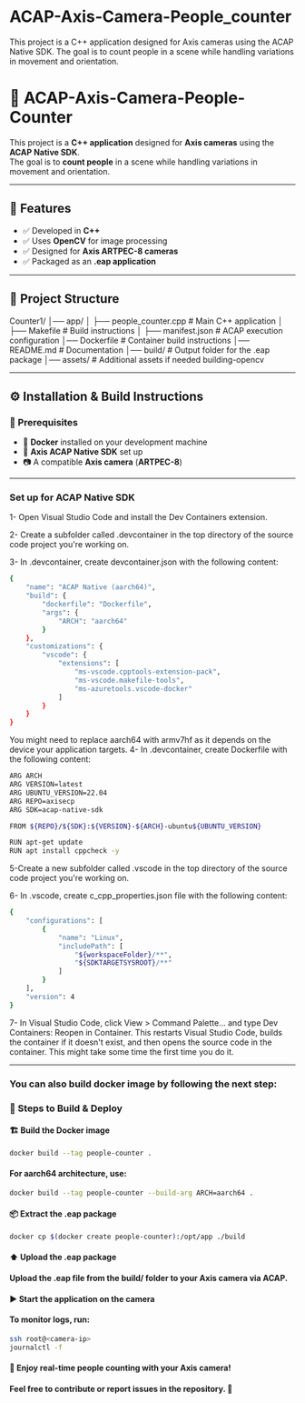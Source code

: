 # ACAP-Axis-Camera-People_counter
This project is a C++ application designed for Axis cameras using the ACAP Native SDK. The goal is to count people in a scene while handling variations in movement and orientation.

# 🎯 ACAP-Axis-Camera-People-Counter

This project is a **C++ application** designed for **Axis cameras** using the **ACAP Native SDK**.  
The goal is to **count people** in a scene while handling variations in movement and orientation.

---

## 🚀 Features

- ✅ Developed in **C++**
- ✅ Uses **OpenCV** for image processing
- ✅ Designed for **Axis ARTPEC-8 cameras**
- ✅ Packaged as an **.eap application**

---

## 📁 Project Structure


Counter1/
│── app/
│   ├── people_counter.cpp  # Main C++ application
│   ├── Makefile            # Build instructions
│   ├── manifest.json       # ACAP execution configuration
│── Dockerfile              # Container build instructions
│── README.md               # Documentation
│── build/                  # Output folder for the .eap package
│── assets/                 # Additional assets if needed
building-opencv


---


## ⚙️ Installation & Build Instructions

### 📌 Prerequisites

- 🐳 **Docker** installed on your development machine  
- 🎯 **Axis ACAP Native SDK** set up  
- 📷 A compatible **Axis camera** (**ARTPEC-8**)  

---

### Set up for ACAP Native SDK
1- Open Visual Studio Code and install the Dev Containers extension.

2- Create a subfolder called .devcontainer in the top directory of the source code project you're working on.

3- In .devcontainer, create devcontainer.json with the following content:
```sh
{
    "name": "ACAP Native (aarch64)",
    "build": {
        "dockerfile": "Dockerfile",
        "args": {
            "ARCH": "aarch64"
        }
    },
    "customizations": {
        "vscode": {
            "extensions": [
                "ms-vscode.cpptools-extension-pack",
                "ms-vscode.makefile-tools",
                "ms-azuretools.vscode-docker"
            ]
        }
    }
}
```
You might need to replace aarch64 with armv7hf as it depends on the device your application targets. 
4- In .devcontainer, create Dockerfile with the following content:
```sh
ARG ARCH
ARG VERSION=latest
ARG UBUNTU_VERSION=22.04
ARG REPO=axisecp
ARG SDK=acap-native-sdk

FROM ${REPO}/${SDK}:${VERSION}-${ARCH}-ubuntu${UBUNTU_VERSION}

RUN apt-get update
RUN apt install cppcheck -y
```

5-Create a new subfolder called .vscode in the top directory of the source code project you're working on.

6- In .vscode, create c_cpp_properties.json file with the following content:
```sh
{
    "configurations": [
        {
            "name": "Linux",
            "includePath": [
                "${workspaceFolder}/**",
                "${SDKTARGETSYSROOT}/**"
            ]
        }
    ],
    "version": 4
}
```
7- In Visual Studio Code, click View > Command Palette... and type Dev Containers: Reopen in Container. This restarts Visual Studio Code, builds the container if it doesn't exist, and then opens the source code in the container. This might take some time the first time you do it.

---
### You can also build docker image by following the next step: 

### 🔧 Steps to Build & Deploy

#### 🏗️ **Build the Docker image**  

```sh
docker build --tag people-counter .
```

#### For aarch64 architecture, use:
```sh
docker build --tag people-counter --build-arg ARCH=aarch64 .
```

#### 📦 Extract the .eap package

```sh
docker cp $(docker create people-counter):/opt/app ./build
```

#### ⬆️ Upload the .eap package
#### Upload the .eap file from the build/ folder to your Axis camera via ACAP.

#### ▶️ Start the application on the camera

#### To monitor logs, run:
```sh
ssh root@<camera-ip>
journalctl -f
```

#### 🎯 Enjoy real-time people counting with your Axis camera!
#### Feel free to contribute or report issues in the repository. 🚀
